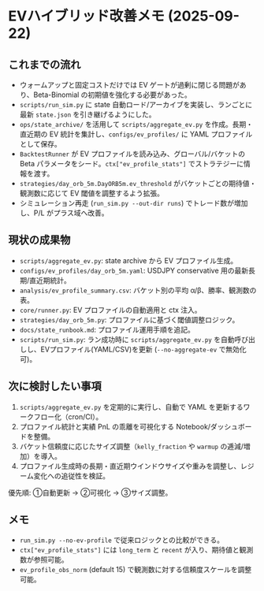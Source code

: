 # EVハイブリッド改善メモ (2025-09-22)

## これまでの流れ
- ウォームアップと固定コストだけでは EV ゲートが過剰に閉じる問題があり、Beta-Binomial の初期値を強化する必要があった。
- `scripts/run_sim.py` に state 自動ロード/アーカイブを実装し、ランごとに最新 `state.json` を引き継げるようにした。
- `ops/state_archive/` を活用して `scripts/aggregate_ev.py` を作成。長期・直近期の EV 統計を集計し、`configs/ev_profiles/` に YAML プロファイルとして保存。
- `BacktestRunner` が EV プロファイルを読み込み、グローバル/バケットの Beta パラメータをシード。`ctx["ev_profile_stats"]` でストラテジーに情報を渡す。
- `strategies/day_orb_5m.DayORB5m.ev_threshold` がバケットごとの期待値・観測数に応じて EV 閾値を調整するよう拡張。
- シミュレーション再走 (`run_sim.py --out-dir runs`) でトレード数が増加し、P/L がプラス域へ改善。

## 現状の成果物
- `scripts/aggregate_ev.py`: state archive から EV プロファイル生成。
- `configs/ev_profiles/day_orb_5m.yaml`: USDJPY conservative 用の最新長期/直近期統計。
- `analysis/ev_profile_summary.csv`: バケット別の平均 α/β、勝率、観測数の表。
- `core/runner.py`: EV プロファイルの自動適用と ctx 注入。
- `strategies/day_orb_5m.py`: プロファイルに基づく閾値調整ロジック。
- `docs/state_runbook.md`: プロファイル運用手順を追記。
- `scripts/run_sim.py`: ラン成功時に `scripts/aggregate_ev.py` を自動呼び出しし、EVプロファイル(YAML/CSV)を更新 (`--no-aggregate-ev` で無効化可)。

## 次に検討したい事項
1. `scripts/aggregate_ev.py` を定期的に実行し、自動で YAML を更新するワークフロー化（cron/CI）。
2. プロファイル統計と実績 PnL の乖離を可視化する Notebook/ダッシュボードを整備。
3. バケット信頼度に応じたサイズ調整（`kelly_fraction` や `warmup` の逓減/増加）を導入。
4. プロファイル生成時の長期・直近期ウインドウサイズや重みを調整し、レジーム変化への追従性を検証。

優先順: ①自動更新 → ②可視化 → ③サイズ調整。

## メモ
- `run_sim.py --no-ev-profile` で従来ロジックとの比較ができる。
- `ctx["ev_profile_stats"]` には `long_term` と `recent` が入り、期待値と観測数が参照可能。
- `ev_profile_obs_norm` (default 15) で観測数に対する信頼度スケールを調整可能。
